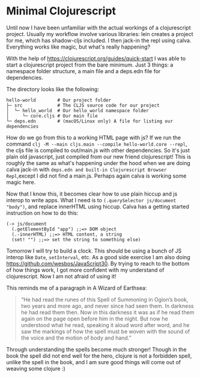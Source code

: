 # Minimal Clojurescript

Until now I have been unfamiliar with the actual workings of a clojurescript project. Usually my workflow involve various libraries: lein creates a project for me, which has
shadow-cljs included. I then jack-in the repl using calva. Everything works like magic, but what's really happening?

With the help of https://clojurescript.org/guides/quick-start I was able to start a clojurescript project from the bare minimum. Just 3 things: a namespace folder structure, a main file and a deps.edn file for dependencies.

The directory looks like the following:
```
hello-world        # Our project folder
├─ src             # The CLJS source code for our project
│  └─ hello_world  # Our hello_world namespace folder
│     └─ core.cljs # Our main file
└─ deps.edn        # (macOS/Linux only) A file for listing our dependencies
```

How do we go from this to a working HTML page with js? If we run the command `clj -M --main cljs.main --compile hello-world.core --repl`, the cljs file is compiled to out/main.js with other dependencies. So it's just plain old javascript, just compiled from our new friend clojurescript! This is roughly the same as what's happening under the hood when we are doing calva jack-in with `deps.edn and built-in Clojurescript Browser Repl`,except I did not find a main.js. Perhaps again calva is working some magic here.

Now that I know this, it becomes clear how to use plain hiccup and js interop to write apps. What I need is to `(.querySelector js/document "body")`, and replace innerHTML using hiccup.
Calva has a getting started instruction on how to do this:
```clojurescript
(-> js/document
  (.getElementById "app") ;;=> DOM object
  (.-innerHTML) ;;=> HTML content, a string
  (set! "") ;;=> set the string to something else)
```

Tomorrow I will try to build a clock. This should be using a bunch of JS interop like `Date`, `setInterval`, etc. As a good side exercise I am also doing https://github.com/wesbos/JavaScript30. By trying to reach to the bottom of how things work, I got more confident with my understand of clojurescript. Now I am not afraid of using it!

This reminds me of a paragraph in A Wizard of Earthsea: 
> “He had read the runes of this Spell of Summoning in Ogion’s book, two years and more ago, and never since had seen them. In darkness he had read them then. Now in this darkness it was as if he read them again on the page open before him in the night. But now he understood what he read, speaking it aloud word after word, and he saw the markings of how the spell must be woven with the sound of the voice and the motion of body and hand.”

Through understanding the spells become much stronger! Though in the book the spell did not end well for the hero, clojure is not a forbidden spell, unlike the spell in the book, and I am sure good things will come out of weaving some clojure :)
